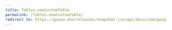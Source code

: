 ```yaml
---
title: Tables.newCustomTable
permalink: /Tables.newCustomTable/
redirect_to: https://guava.dev/releases/snapshot-jre/api/docs/com/google/common/collect/Tables.html#newCustomTable-java.util.Map-com.google.common.base.Supplier-
---
```

